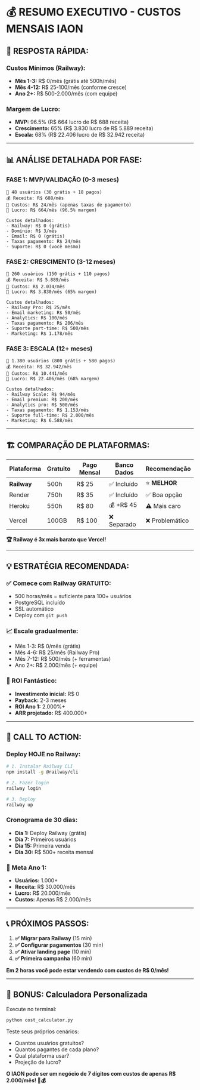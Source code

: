 # 💰 RESUMO EXECUTIVO - CUSTOS MENSAIS IAON

## 🎯 **RESPOSTA RÁPIDA:**

### **Custos Mínimos (Railway):**
- **Mês 1-3:** R$ 0/mês (grátis até 500h/mês)
- **Mês 4-12:** R$ 25-100/mês (conforme cresce)
- **Ano 2+:** R$ 500-2.000/mês (com equipe)

### **Margem de Lucro:**
- **MVP:** 96.5% (R$ 664 lucro de R$ 688 receita)
- **Crescimento:** 65% (R$ 3.830 lucro de R$ 5.889 receita)
- **Escala:** 68% (R$ 22.406 lucro de R$ 32.942 receita)

---

## 📊 **ANÁLISE DETALHADA POR FASE:**

### **FASE 1: MVP/VALIDAÇÃO (0-3 meses)**
```
👥 48 usuários (30 grátis + 18 pagos)
💰 Receita: R$ 688/mês
💸 Custos: R$ 24/mês (apenas taxas de pagamento)
🎯 Lucro: R$ 664/mês (96.5% margem)

Custos detalhados:
- Railway: R$ 0 (grátis)
- Domínio: R$ 3/mês
- Email: R$ 0 (grátis)
- Taxas pagamento: R$ 24/mês
- Suporte: R$ 0 (você mesmo)
```

### **FASE 2: CRESCIMENTO (3-12 meses)**
```
👥 260 usuários (150 grátis + 110 pagos)
💰 Receita: R$ 5.889/mês
💸 Custos: R$ 2.034/mês
🎯 Lucro: R$ 3.830/mês (65% margem)

Custos detalhados:
- Railway Pro: R$ 25/mês
- Email marketing: R$ 50/mês
- Analytics: R$ 100/mês
- Taxas pagamento: R$ 206/mês
- Suporte part-time: R$ 500/mês
- Marketing: R$ 1.178/mês
```

### **FASE 3: ESCALA (12+ meses)**
```
👥 1.380 usuários (800 grátis + 580 pagos)
💰 Receita: R$ 32.942/mês
💸 Custos: R$ 10.441/mês
🎯 Lucro: R$ 22.406/mês (68% margem)

Custos detalhados:
- Railway Scale: R$ 94/mês
- Email premium: R$ 200/mês
- Analytics pro: R$ 500/mês
- Taxas pagamento: R$ 1.153/mês
- Suporte full-time: R$ 2.000/mês
- Marketing: R$ 6.588/mês
```

---

## 🏗️ **COMPARAÇÃO DE PLATAFORMAS:**

| Plataforma | Gratuito | Pago Mensal | Banco Dados | Recomendação |
|------------|----------|-------------|-------------|--------------|
| **Railway** | 500h | R$ 25 | ✅ Incluído | ⭐ **MELHOR** |
| Render | 750h | R$ 35 | ✅ Incluído | ✅ Boa opção |
| Heroku | 550h | R$ 80 | 💰 +R$ 45 | ⚠️ Mais caro |
| Vercel | 100GB | R$ 100 | ❌ Separado | ❌ Problemático |

**🏆 Railway é 3x mais barato que Vercel!**

---

## 💡 **ESTRATÉGIA RECOMENDADA:**

### **✅ Comece com Railway GRATUITO:**
- 500 horas/mês = suficiente para 100+ usuários
- PostgreSQL incluído
- SSL automático
- Deploy com `git push`

### **📈 Escale gradualmente:**
- Mês 1-3: R$ 0/mês (grátis)
- Mês 4-6: R$ 25/mês (Railway Pro)
- Mês 7-12: R$ 500/mês (+ ferramentas)
- Ano 2+: R$ 2.000/mês (+ equipe)

### **🎯 ROI Fantástico:**
- **Investimento inicial:** R$ 0
- **Payback:** 2-3 meses
- **ROI Ano 1:** 2.000%+
- **ARR projetado:** R$ 400.000+

---

## 🚀 **CALL TO ACTION:**

### **Deploy HOJE no Railway:**
```bash
# 1. Instalar Railway CLI
npm install -g @railway/cli

# 2. Fazer login
railway login

# 3. Deploy
railway up
```

### **Cronograma de 30 dias:**
- **Dia 1:** Deploy Railway (grátis)
- **Dia 7:** Primeiros usuários
- **Dia 15:** Primeira venda
- **Dia 30:** R$ 500+ receita mensal

### **🎯 Meta Ano 1:**
- **Usuários:** 1.000+
- **Receita:** R$ 30.000/mês
- **Lucro:** R$ 20.000/mês
- **Custos:** Apenas R$ 2.000/mês

---

## 📞 **PRÓXIMOS PASSOS:**

1. **✅ Migrar para Railway** (15 min)
2. **✅ Configurar pagamentos** (30 min)
3. **✅ Ativar landing page** (10 min)
4. **✅ Primeira campanha** (60 min)

**Em 2 horas você pode estar vendendo com custos de R$ 0/mês!**

---

## 🎪 **BONUS: Calculadora Personalizada**

Execute no terminal:
```bash
python cost_calculator.py
```

Teste seus próprios cenários:
- Quantos usuários gratuitos?
- Quantos pagantes de cada plano?
- Qual plataforma usar?
- Projeção de lucro?

**O IAON pode ser um negócio de 7 dígitos com custos de apenas R$ 2.000/mês! 🚀💰**
